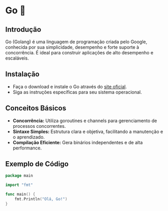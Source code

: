 #  Go 🐹

## Introdução
Go (Golang) é uma linguagem de programação criada pelo Google, conhecida por sua simplicidade, desempenho e forte suporte à concorrência. É ideal para construir aplicações de alto desempenho e escaláveis.

## Instalação
- Faça o download e instale o Go através do [site oficial](https://golang.org/).
- Siga as instruções específicas para seu sistema operacional.

## Conceitos Básicos
- **Concorrência:** Utiliza goroutines e channels para gerenciamento de processos concorrentes.
- **Sintaxe Simples:** Estrutura clara e objetiva, facilitando a manutenção e o aprendizado.
- **Compilação Eficiente:** Gera binários independentes e de alta performance.

## Exemplo de Código
```go
package main

import "fmt"

func main() {
    fmt.Println("Olá, Go!")
}
